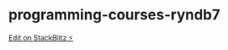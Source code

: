 # programming-courses-ryndb7

[Edit on StackBlitz ⚡️](https://stackblitz.com/edit/programming-courses-ryndb7)